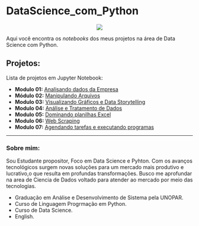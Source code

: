# DataScience_com_Python


<p align="center">
  <img src="https://user-images.githubusercontent.com/85299449/135765824-32af174f-6ac2-402e-bf18-f3951a2f4d4f.png" >
</p>

Aqui você encontra os *notebooks* dos meus projetos na área de Data Science com Python.

## Projetos:
Lista de projetos em Jupyter Notebook:

* **Modulo 01:** [Analisando dados da Empresa](https://github.com/Adrino-de-Jesus/DataScience_com_Python/blob/main/Analisando_Dados_da_Empresa.ipynb)
* **Módulo 02:** [Manipulando Arquivos](https://github.com/adrianoScript/DATA_SCIENCEcomPYTHON/blob/main/Manipulando_Arquivos.ipynb)
* **Modulo 03:** [Visualizando Gráficos e Data Storytelling]()
* **Modulo 04:** [Análise e Tratamento de Dados]()
* **Modulo 05:** [Dominando planilhas Excel]()
* **Modulo 06:** [Web Scraping]()
* **Modulo 07:** [Agendando tarefas e executando programas]()

---

### Sobre mim:

Sou Estudante propositor, Foco em Data Science e Pyhton.
Com os avanços tecnológicos surgem novas soluções para um mercado mais produtivo e lucrativo,o que resulta em profundas transformações.
Busco me aprofundar na area de Ciencia de Dados voltado para atender ao mercado por meio das tecnologias. 

* Graduação em Análise e Desenvolvimento de Sistema pela UNOPAR.
* Curso de Linguagem Progrmação em Python.
* Curso de Data Science.
* English.
